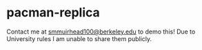 # pacman-replica
Contact me at smmuirhead100@berkeley.edu to demo this! Due to University rules I am unable to share them publicly. 
